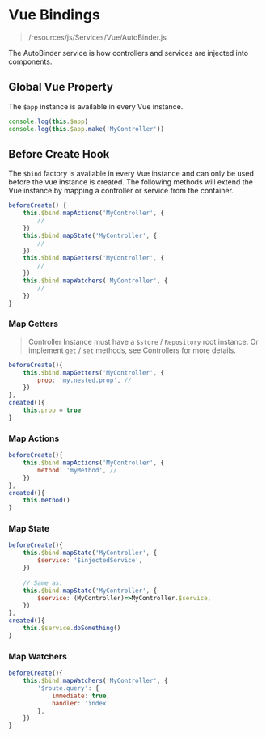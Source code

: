 # Vue Bindings 

> /resources/js/Services/Vue/AutoBinder.js

The AutoBinder service is how controllers and services are injected into components.

## Global Vue Property

The `$app` instance is available in every Vue instance.

```javascript
console.log(this.$app)
console.log(this.$app.make('MyController'))
```

## Before Create Hook

The `$bind` factory is available in every Vue instance and can only be used before the 
vue instance is created. The following methods will extend the Vue instance by mapping 
a controller or service from the container.

```javascript
beforeCreate() {
    this.$bind.mapActions('MyController', {
        //
    })
    this.$bind.mapState('MyController', {
        //
    })
    this.$bind.mapGetters('MyController', {
        //
    })
    this.$bind.mapWatchers('MyController', {
        //
    })
}
```

### Map Getters

> Controller Instance must have a `$store` / `Repository` root instance. Or implement `get` / `set` methods,
> see Controllers for more details.

```javascript
beforeCreate(){
    this.$bind.mapGetters('MyController', {
        prop: 'my.nested.prop', //
    })
},
created(){
    this.prop = true
}
```


### Map Actions

```javascript
beforeCreate(){
    this.$bind.mapActions('MyController', {
        method: 'myMethod', //
    })
},
created(){
    this.method()
}
```

### Map State

```javascript
beforeCreate(){
    this.$bind.mapState('MyController', {
        $service: '$injectedService',  
    })
    
    // Same as: 
    this.$bind.mapState('MyController', {
        $service: (MyController)=>MyController.$service, 
    })
},
created(){
    this.$service.doSomething()
}
```

### Map Watchers

```javascript
beforeCreate(){
    this.$bind.mapWatchers('MyController', {
        '$route.query': {
            immediate: true,
            handler: 'index'
        },
    })
}
```
